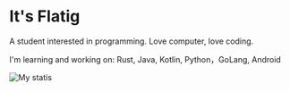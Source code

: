 # It's Flatig

A student interested in programming.
Love computer, love coding.


I'm learning and working on:
Rust, Java, Kotlin, Python，GoLang, Android


![My statis](https://github-readme-stats.vercel.app/api?username=Flatigers&show_icons=true)
